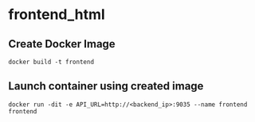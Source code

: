 # frontend_html

## Create Docker Image

    docker build -t frontend
   
## Launch container using created image

    docker run -dit -e API_URL=http://<backend_ip>:9035 --name frontend frontend
   
